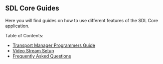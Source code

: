 ## SDL Core Guides

Here you will find guides on how to use different features of the SDL Core application.

Table of Contents:

- [Transport Manager Programmers Guide](../transport-manager-programming/)
- [Video Stream Setup](../video-streaming-setup/)
- [Frequently Asked Questions](../faq)
